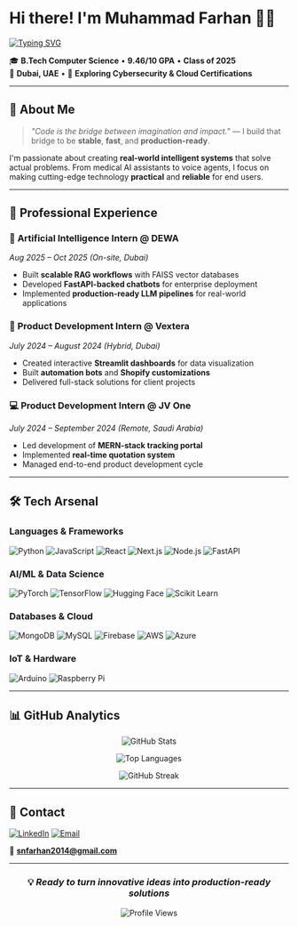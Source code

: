 # Hi there! I'm Muhammad Farhan 👨‍💻

[![Typing SVG](https://readme-typing-svg.herokuapp.com?font=JetBrains+Mono&weight=500&size=24&pause=1000&color=00D9FF&center=true&vCenter=true&width=600&lines=AI%2FML+Engineer+%7C+Full-Stack+Developer;Building+Intelligent+Systems+%F0%9F%A4%96;IoT+Enthusiast+%7C+Problem+Solver;Making+AI+Practical+%26+Production-Ready)](https://git.io/typing-svg)

🎓 **B.Tech Computer Science** • **9.46/10 GPA** • **Class of 2025**  
📍 **Dubai, UAE** • 🧠 **Exploring Cybersecurity & Cloud Certifications**

---

## 🌟 **About Me**

> *"Code is the bridge between imagination and impact."* — I build that bridge to be **stable**, **fast**, and **production-ready**.

I'm passionate about creating **real-world intelligent systems** that solve actual problems. From medical AI assistants to voice agents, I focus on making cutting-edge technology **practical** and **reliable** for end users.

---

## 💼 **Professional Experience**

### 🏢 **Artificial Intelligence Intern @ DEWA** 
*Aug 2025 – Oct 2025 (On-site, Dubai)*
- Built **scalable RAG workflows** with FAISS vector databases  
- Developed **FastAPI-backed chatbots** for enterprise deployment  
- Implemented **production-ready LLM pipelines** for real-world applications  

### 🚀 **Product Development Intern @ Vextera** 
*July 2024 – August 2024 (Hybrid, Dubai)*
- Created interactive **Streamlit dashboards** for data visualization  
- Built **automation bots** and **Shopify customizations**  
- Delivered full-stack solutions for client projects  

### 💻 **Product Development Intern @ JV One** 
*July 2024 – September 2024 (Remote, Saudi Arabia)*
- Led development of **MERN-stack tracking portal**  
- Implemented **real-time quotation system**  
- Managed end-to-end product development cycle  

---

## 🛠️ **Tech Arsenal**

### **Languages & Frameworks**
![Python](https://img.shields.io/badge/Python-3776AB?style=for-the-badge&logo=python&logoColor=white)
![JavaScript](https://img.shields.io/badge/JavaScript-F7DF1E?style=for-the-badge&logo=javascript&logoColor=black)
![React](https://img.shields.io/badge/React-61DAFB?style=for-the-badge&logo=react&logoColor=black)
![Next.js](https://img.shields.io/badge/Next.js-000000?style=for-the-badge&logo=next.js&logoColor=white)
![Node.js](https://img.shields.io/badge/Node.js-339933?style=for-the-badge&logo=node.js&logoColor=white)
![FastAPI](https://img.shields.io/badge/FastAPI-009688?style=for-the-badge&logo=fastapi&logoColor=white)

### **AI/ML & Data Science**
![PyTorch](https://img.shields.io/badge/PyTorch-EE4C2C?style=for-the-badge&logo=pytorch&logoColor=white)
![TensorFlow](https://img.shields.io/badge/TensorFlow-FF6F00?style=for-the-badge&logo=tensorflow&logoColor=white)
![Hugging Face](https://img.shields.io/badge/🤗_Hugging_Face-FFD21E?style=for-the-badge)
![Scikit Learn](https://img.shields.io/badge/Scikit_Learn-F7931E?style=for-the-badge&logo=scikit-learn&logoColor=white)

### **Databases & Cloud**
![MongoDB](https://img.shields.io/badge/MongoDB-47A248?style=for-the-badge&logo=mongodb&logoColor=white)
![MySQL](https://img.shields.io/badge/MySQL-4479A1?style=for-the-badge&logo=mysql&logoColor=white)
![Firebase](https://img.shields.io/badge/Firebase-FFCA28?style=for-the-badge&logo=firebase&logoColor=black)
![AWS](https://img.shields.io/badge/AWS-232F3E?style=for-the-badge&logo=amazon-aws&logoColor=white)
![Azure](https://img.shields.io/badge/Azure-0078D4?style=for-the-badge&logo=microsoft-azure&logoColor=white)

### **IoT & Hardware**
![Arduino](https://img.shields.io/badge/Arduino-00979D?style=for-the-badge&logo=arduino&logoColor=white)
![Raspberry Pi](https://img.shields.io/badge/Raspberry_Pi-A22846?style=for-the-badge&logo=raspberry-pi&logoColor=white)

---

## 📊 **GitHub Analytics**

<div align="center">
  
  ![GitHub Stats](https://github-readme-stats.vercel.app/api?username=Snfarhan&show_icons=true&theme=tokyonight&hide_border=true&bg_color=0D1117)
  
  ![Top Languages](https://github-readme-stats.vercel.app/api/top-langs/?username=Snfarhan&layout=compact&theme=tokyonight&hide_border=true&bg_color=0D1117)
  
  ![GitHub Streak](https://github-readme-streak-stats.herokuapp.com?user=Snfarhan&theme=tokyonight&hide_border=true&background=0D1117)
  
</div>

---

## 📱 **Contact**

[![LinkedIn](https://img.shields.io/badge/LinkedIn-0077B5?style=for-the-badge&logo=linkedin&logoColor=white)](https://www.linkedin.com/in/muhammad-farhan-858a77267/)
[![Email](https://img.shields.io/badge/Email-D14836?style=for-the-badge&logo=gmail&logoColor=white)](mailto:snfarhan2014@gmail.com)

📧 **snfarhan2014@gmail.com**

---

<div align="center">
  
  ### 💡 *Ready to turn innovative ideas into production-ready solutions*
  
  ![Profile Views](https://komarev.com/ghpvc/?username=Snfarhan&color=00D9FF&style=for-the-badge)
  
</div>
